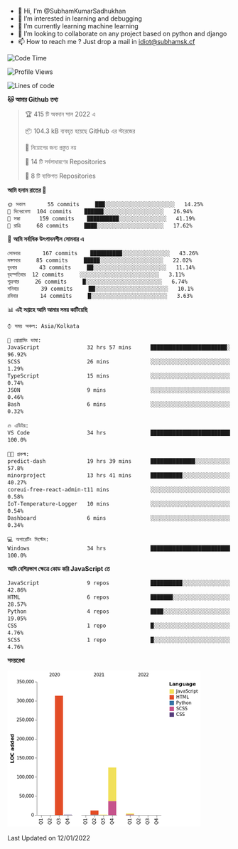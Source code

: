 - 👋 Hi, I’m @SubhamKumarSadhukhan
- 👀 I’m interested in learning and debugging
- 🌱 I’m currently learning machine learning
- 💞️ I’m looking to collaborate on any project based on python and django
- 📫 How to reach me ?
      Just drop a mail in idiot@subhamsk.cf

<!---
SubhamKumarSadhukhan/SubhamKumarSadhukhan is a ✨ special ✨ repository because its `README.md` (this file) appears on your GitHub profile.
You can click the Preview link to take a look at your changes.
--->


<!--START_SECTION:waka-->
![Code Time](http://img.shields.io/badge/Code%20Time-62%20hrs%2054%20mins-blue)

![Profile Views](http://img.shields.io/badge/%E0%A6%AA%E0%A7%8D%E0%A6%B0%E0%A7%8B%E0%A6%AB%E0%A6%BE%E0%A6%87%E0%A6%B2%20%E0%A6%A6%E0%A6%B0%E0%A7%8D%E0%A6%B6%E0%A6%A8-76-blue)

![Lines of code](https://img.shields.io/badge/%E0%A6%B9%E0%A7%8D%E0%A6%AF%E0%A6%BE%E0%A6%B2%E0%A7%8B%20%E0%A6%93%E0%A6%AF%E0%A6%BC%E0%A6%BE%E0%A6%B0%E0%A7%8D%E0%A6%B2%E0%A7%8D%E0%A6%A1%20%E0%A6%A5%E0%A7%87%E0%A6%95%E0%A7%87%20%E0%A6%86%E0%A6%AE%E0%A6%BF%20%E0%A6%B2%E0%A6%BF%E0%A6%96%E0%A7%87%E0%A6%9B%E0%A6%BF-456%20Thousand%20%E0%A6%95%E0%A7%8B%E0%A6%A1%E0%A7%87%E0%A6%B0%20%E0%A6%B2%E0%A6%BE%E0%A6%87%E0%A6%A8-blue)

**🐱 আমার Github তথ্য** 

> 🏆 415 টি অবদান সাল 2022 এ
 > 
> 📦 104.3 kB ব্যবহৃত হয়েছে GitHub এর স্টরেজের 
 > 
> 🚫 নিয়োগের জন্য প্রস্তুত নয়
 > 
> 📜 14 টি সর্বসাধারণের Repositories 
 > 
> 🔑 8 টি ব্যক্তিগত Repositories  
 > 
**আমি হলাম রাতের 🦉** 

```text
🌞 সকাল       55 commits     ███░░░░░░░░░░░░░░░░░░░░░░   14.25% 
🌆 দিনেরবেলা  104 commits    ██████░░░░░░░░░░░░░░░░░░░   26.94% 
🌃 সন্ধা      159 commits    ██████████░░░░░░░░░░░░░░░   41.19% 
🌙 রাত্রি     68 commits     ████░░░░░░░░░░░░░░░░░░░░░   17.62%

```
📅 **আমি সর্বাধিক উৎপাদনশীল সোমবার এ** 

```text
সোমবার       167 commits    ██████████░░░░░░░░░░░░░░░   43.26% 
মঙ্গলবার     85 commits     █████░░░░░░░░░░░░░░░░░░░░   22.02% 
বুধবার       43 commits     ██░░░░░░░░░░░░░░░░░░░░░░░   11.14% 
বৃহস্পতিবার  12 commits     ░░░░░░░░░░░░░░░░░░░░░░░░░   3.11% 
শুক্রবার     26 commits     █░░░░░░░░░░░░░░░░░░░░░░░░   6.74% 
শনিবার       39 commits     ██░░░░░░░░░░░░░░░░░░░░░░░   10.1% 
রবিবার       14 commits     █░░░░░░░░░░░░░░░░░░░░░░░░   3.63%

```


📊 **এই সপ্তাহে আমি আমার সময় কাটিয়েছি** 

```text
⌚︎ সময় অঞ্চল: Asia/Kolkata

💬 প্রোগ্রামিং ভাষা: 
JavaScript               32 hrs 57 mins      ████████████████████████░   96.92% 
SCSS                     26 mins             ░░░░░░░░░░░░░░░░░░░░░░░░░   1.29% 
TypeScript               15 mins             ░░░░░░░░░░░░░░░░░░░░░░░░░   0.74% 
JSON                     9 mins              ░░░░░░░░░░░░░░░░░░░░░░░░░   0.46% 
Bash                     6 mins              ░░░░░░░░░░░░░░░░░░░░░░░░░   0.32%

🔥 এডিটর: 
VS Code                  34 hrs              █████████████████████████   100.0%

🐱‍💻 প্রকল্ম: 
predict-dash             19 hrs 39 mins      ██████████████░░░░░░░░░░░   57.8% 
minorproject             13 hrs 41 mins      ██████████░░░░░░░░░░░░░░░   40.27% 
coreui-free-react-admin-t11 mins             ░░░░░░░░░░░░░░░░░░░░░░░░░   0.58% 
IoT-Temperature-Logger   10 mins             ░░░░░░░░░░░░░░░░░░░░░░░░░   0.54% 
Dashboard                6 mins              ░░░░░░░░░░░░░░░░░░░░░░░░░   0.34%

💻 অপারেটিং সিস্টেম: 
Windows                  34 hrs              █████████████████████████   100.0%

```

**আমি বেশিরভাগ ক্ষেত্রে কোড করি JavaScript তে** 

```text
JavaScript               9 repos             ██████████░░░░░░░░░░░░░░░   42.86% 
HTML                     6 repos             ███████░░░░░░░░░░░░░░░░░░   28.57% 
Python                   4 repos             ████░░░░░░░░░░░░░░░░░░░░░   19.05% 
CSS                      1 repo              █░░░░░░░░░░░░░░░░░░░░░░░░   4.76% 
SCSS                     1 repo              █░░░░░░░░░░░░░░░░░░░░░░░░   4.76%

```


**সময়রেখা**

![Chart not found](https://raw.githubusercontent.com/SubhamKumarSadhukhan/SubhamKumarSadhukhan/main/charts/bar_graph.png) 


 Last Updated on 12/01/2022
<!--END_SECTION:waka-->
